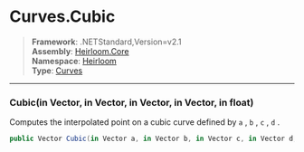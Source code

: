 # Curves.Cubic

> **Framework**: .NETStandard,Version=v2.1  
> **Assembly**: [Heirloom.Core][0]  
> **Namespace**: [Heirloom][0]  
> **Type**: [Curves][1]  

--------------------------------------------------------------------------------

### Cubic(in Vector, in Vector, in Vector, in Vector, in float)

Computes the interpolated point on a cubic curve defined by `a` , `b` , `c` , `d` .

```cs
public Vector Cubic(in Vector a, in Vector b, in Vector c, in Vector d, in float t)
```

[0]: ..\Heirloom.Core.md
[1]: Heirloom.Curves.md
